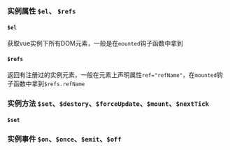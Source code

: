 ### 实例属性 `$el`、 `$refs`

#### `$el`
获取vue实例下所有DOM元素，一般是在`mounted`钩子函数中拿到

#### `$refs`
返回有注册过的实例元素，一般在元素上声明属性`ref="refName"`，在`mounted`钩子函数中拿到`$refs.refName`

### 实例方法 `$set`、`$destory`、`$forceUpdate`、`$mount`、`$nextTick`

#### `$set`


### 实例事件 `$on`、`$once`、`$emit`、`$off`